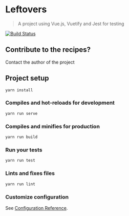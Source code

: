 # Leftovers
> A project using Vue.js, Vuetify and Jest for testing

[![Build Status](https://travis-ci.org/justvr/leftovers.svg?branch=master)](https://travis-ci.org/justvr/leftovers)

## Contribute to the recipes?
Contact the author of the project

## Project setup
```
yarn install
```

### Compiles and hot-reloads for development
```
yarn run serve
```

### Compiles and minifies for production
```
yarn run build
```

### Run your tests
```
yarn run test
```

### Lints and fixes files
```
yarn run lint
```

### Customize configuration
See [Configuration Reference](https://cli.vuejs.org/config/).
